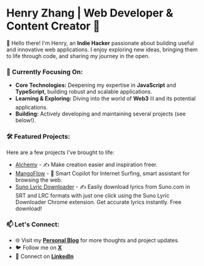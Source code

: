 # Henry Zhang | Web Developer & Content Creator 🚀

👋 Hello there! I'm Henry, an **Indie Hacker** passionate about building useful and innovative web applications. I enjoy exploring new ideas, bringing them to life through code, and sharing my journey in the open.

### 🌱 Currently Focusing On:

* **Core Technologies:** Deepening my expertise in **JavaScript** and **TypeScript**, building robust and scalable applications.
* **Learning & Exploring:** Diving into the world of **Web3** ⛓️ and its potential applications.
* **Building:** Actively developing and maintaining several projects (see below!).

### 🛠️ Featured Projects:

Here are a few projects I've brought to life:

- [Alchemy](https://alchemy.host) - ✍️ Make creation easier and inspiration freer.
- [MangoFlow](https://mangoflow.chat/) - 🥭 Smart Copilot for Internet Surfing, smart assistant for browsing the web.
- [Suno Lyric Downloader](https://zhanghe.dev/products/suno-lyric-downloader) - ✍️ Easily download lyrics from Suno.com in SRT and LRC formats with just one click using the Suno Lyric Downloader Chrome extension. Get accurate lyrics instantly. Free download!

### 📫 Let's Connect:

* 🌐 Visit my **[Personal Blog](https://zhanghe.dev/posts)** for more thoughts and project updates.
* 🐦 Follow me on **[X](https://x.com/zhanghedev)**
* 💼 Connect on **[LinkedIn](https://linkedin.com/in/zhanghe)**
